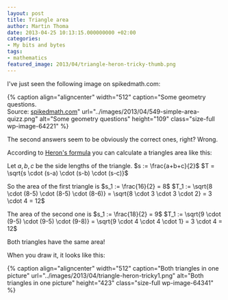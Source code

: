 ```yaml
---
layout: post
title: Triangle area
author: Martin Thoma
date: 2013-04-25 10:13:15.000000000 +02:00
categories:
- My bits and bytes
tags:
- mathematics
featured_image: 2013/04/triangle-heron-tricky-thumb.png
---
```

I've just seen the following image on spikedmath.com:

{% caption align="aligncenter" width="512" caption="Some geometry questions.<br />Source: <a href='http://spikedmath.com/549.html'>spikedmath.com</a>" url="../images/2013/04/549-simple-area-quizz.png" alt="Some geometry questions"  height="109" class="size-full wp-image-64221" %}

The second answers seem to be obviously the correct ones, right? Wrong.

According to <a href="http://en.wikipedia.org/wiki/Heron%27s_formula">Heron's formula</a> you can calculate a triangles area like this:

Let $a, b, c$ be the side lengths of the triangle.
$s := \frac{a+b+c}{2}$
$T = \sqrt{s \cdot (s-a) \cdot (s-b) \cdot (s-c)}$

So the area of the first triangle is
$s_1 := \frac{16}{2} = 8$
$T_1 := \sqrt{8 \cdot (8-5) \cdot (8-5) \cdot (8-6)} = \sqrt{8 \cdot 3 \cdot 3 \cdot 2} = 3 \cdot 4 = 12$

The area of the second one is
$s_1 := \frac{18}{2} = 9$
$T_1 := \sqrt{9 \cdot (9-5) \cdot (9-5) \cdot (9-8)} = \sqrt{9 \cdot 4 \cdot 4 \cdot 1} = 3 \cdot 4 = 12$

Both triangles have the same area!

When you draw it, it looks like this:

{% caption align="aligncenter" width="512" caption="Both triangles in one picture" url="../images/2013/04/triangle-heron-tricky1.png" alt="Both triangles in one picture"  height="423" class="size-full wp-image-64341" %}
